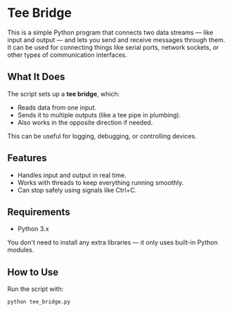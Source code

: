 # Tee Bridge

This is a simple Python program that connects two data streams — like input and output — and lets you send and receive messages through them. It can be used for connecting things like serial ports, network sockets, or other types of communication interfaces.

## What It Does

The script sets up a **tee bridge**, which:
- Reads data from one input.
- Sends it to multiple outputs (like a tee pipe in plumbing).
- Also works in the opposite direction if needed.

This can be useful for logging, debugging, or controlling devices.

## Features

- Handles input and output in real time.
- Works with threads to keep everything running smoothly.
- Can stop safely using signals like Ctrl+C.

## Requirements

- Python 3.x

You don't need to install any extra libraries — it only uses built-in Python modules.

## How to Use

Run the script with:

```bash
python tee_bridge.py
